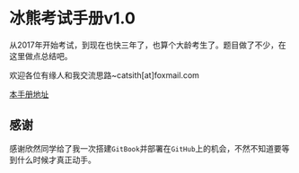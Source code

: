 # 冰熊考试手册v1.0
从2017年开始考试，到现在也快三年了，也算个大龄考生了。题目做了不少，在这里做点总结吧。

欢迎各位有缘人和我交流思路~catsith[at]foxmail.com

[本手册地址](https://mycodebattle.github.io/road-to-gwy/)

## 感谢

感谢欣然同学给了我一次搭建`GitBook`并部署在`GitHub`上的机会，不然不知道要等到什么时候才真正动手。